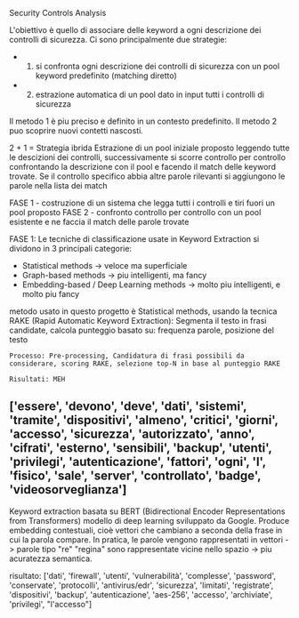 Security Controls Analysis

L'obiettivo è quello di associare delle keyword a ogni descrizione dei controlli di sicurezza.
Ci sono principalmente due strategie:
- 1. si confronta ogni descrizione dei controlli di sicurezza con un pool keyword predefinito (matching diretto)
- 2. estrazione automatica di un pool dato in input tutti i controlli di sicurezza

Il metodo 1 è piu preciso e definito in un contesto predefinito. Il metodo 2 puo scoprire nuovi contetti nascosti.


2 + 1 = Strategia ibrida
Estrazione di un pool iniziale proposto leggendo tutte le descizioni dei controlli, successivamente si scorre controllo per controllo confrontando la descrizione con il pool e facendo il match delle keyword trovate. Se il controllo specifico abbia altre parole rilevanti si aggiungono le parole nella lista dei match


FASE 1 - costruzione di un sistema che legga tutti i controlli e tiri fuori un pool proposto
FASE 2 - confronto controllo per controllo con un pool esistente e ne faccia il match delle parole trovate


FASE 1:
Le tecniche di classificazione usate in Keyword Extraction si dividono in 3 principali categorie:
- Statistical methods -> veloce ma superficiale
- Graph-based methods -> piu intelligenti, ma fancy
- Embedding-based / Deep Learning methods -> molto piu intelligenti, e molto piu fancy

metodo usato in questo progetto è Statistical methods, usando la tecnica RAKE (Rapid Automatic Keyword Extraction):
    Segmenta il testo in frasi candidate, calcola punteggio basato su: frequenza parole, posizione del testo

    Processo: Pre-processing, Candidatura di frasi possibili da considerare, scoring RAKE, selezione top-N in base al punteggio RAKE

    Risultati: MEH


['essere', 'devono', 'deve', 'dati', 'sistemi', 'tramite', 'dispositivi', 'almeno', 'critici', 'giorni', 'accesso', 'sicurezza', 'autorizzato', 'anno', 'cifrati', 'esterno', 'sensibili', 'backup', 'utenti', 'privilegi', 'autenticazione', 'fattori', 'ogni', 'l', 'fisico', 'sale', 'server', 'controllato', 'badge', 'videosorveglianza']
-------------------
Keyword extraction basata su BERT (Bidirectional Encoder Representations from Transformers)  modello di deep learning sviluppato da Google. Produce embedding contestuali, cioè vettori che cambiano a seconda della frase in cui la parola compare. In pratica, le parole vengono rappresentati in vettori -> parole tipo "re" "regina" sono rappresentate vicine nello spazio -> piu acuratezza semantica.
 
 risultato: ['dati', 'firewall', 'utenti', 'vulnerabilità', 'complesse', 'password', 'conservate', 'protocolli', 'antivirus/edr', 'sicurezza', 'limitati', 'registrate', 'dispositivi', 'backup', 'autenticazione', 'aes-256', 'accesso', 'archiviate', 'privilegi', "l'accesso"]



